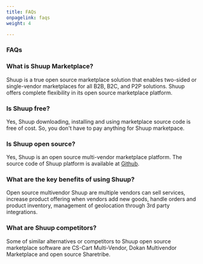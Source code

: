 ```yaml
---
title: FAQs
onpagelink: faqs
weight: 4

---
```


### **FAQs**

### What is Shuup Marketplace?
Shuup is a true open source marketplace solution that enables two-sided or single-vendor marketplaces for all B2B, B2C, and P2P solutions. Shuup offers complete flexibility in its open source marketplace platform.
### Is Shuup free?
Yes, Shuup downloading, installing and using marketplace source code is free of cost. So, you don't have to pay anything for Shuup marketpace.
### Is Shuup open source?
Yes, Shuup is an open source multi-vendor marketplace platform. The source code of Shuup platform is available at [Github](https://github.com/shuup/shuup).
### What are the key benefits of using Shuup?
Open source multivendor Shuup are multiple vendors can sell services, increase product offering when vendors add new goods, handle orders and product inventory, management of geolocation through 3rd party integrations.
### What are Shuup competitors?
Some of similar alternatives or competitors to Shuup open source marketplace software are CS-Cart Multi-Vendor, Dokan Multivendor Marketplace and open source Sharetribe.

